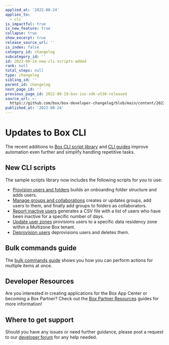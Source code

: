 ```yaml
---
applied_at: '2022-08-24'
applies_to:
  - cli
is_impactful: true
is_new_feature: true
collapse: true
show_excerpt: true
release_source_url: ''
is_index: false
category_id: changelog
subcategory_id: ''
id: 2022-08-24-new-cli-scripts-added
rank: null
total_steps: null
type: changelog
sibling_id: ''
parent_id: changelog
next_page_id: ''
previous_page_id: 2022-08-19-box-ios-sdk-v530-released
source_url: >-
  https://github.com/box/box-developer-changelog/blob/main/content/2022/08-24-new-cli-scripts-added.md
published_at: '2022-08-24'
---
```

# Updates to Box CLI

The recent additions to [Box CLI script library][1] and [CLI guides][2]
improve automation even further and simplify handling repetitive tasks.

<!-- more -->

## New CLI scripts

The sample scripts library now includes the following scripts for you to use:

* [Provision users and folders][3] builds an
onboarding folder structure and adds users.
* [Manage groups and collaborations][4] creates or updates groups, add users to them, and finally add groups to folders as collaborators.
* [Report inactive users][5] generates a CSV file with a list of users who have been inactive for a specific number of days.
* [Update user zones][6] provisions users to a specific
data residency zone within a Multizone Box tenant.
* [Deprovision users][7] deprovisions users and deletes them.

## Bulk commands guide

The [bulk commands guide][8] shows you how you can perform actions for multiple items at once.

## Developer Resources

Are you interested in creating applications for the Box App Center or becoming a Box Partner? Check out the
[Box Partner Resources][9] guides for more information!

## Where to get support

Should you have any issues or need further guidance, please post a request to
our [developer forum][10] for any help needed.

[1]: g://cli/scripts
[2]: g://cli/cli-docs
[3]: g://cli/scripts/provision-users-folders
[4]: g://cli/scripts/manage-groups-collaborations
[5]: g://cli/scripts/report-inactive-users
[6]: g://cli/scripts/user-zones-mass-update
[7]: g://cli/scripts/deprovision-users
[8]: g://cli/cli-docs/bulk-commands
[9]: https://support.box.com/hc/en-us/community/topics/360001932973-Platform-and-Developer-Forum
[10]: https://support.box.com/hc/en-us/sections/360009473734-Box-Partner-Resources